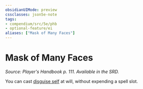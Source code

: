 ```yaml
---
obsidianUIMode: preview
cssclasses: json5e-note
tags:
- compendium/src/5e/phb
- optional-feature/ei
aliases: ["Mask of Many Faces"]
---
```

# Mask of Many Faces
*Source: Player's Handbook p. 111. Available in the SRD.* 

You can cast [disguise self](../spells/disguise-self.md#) at will, without expending a spell slot.